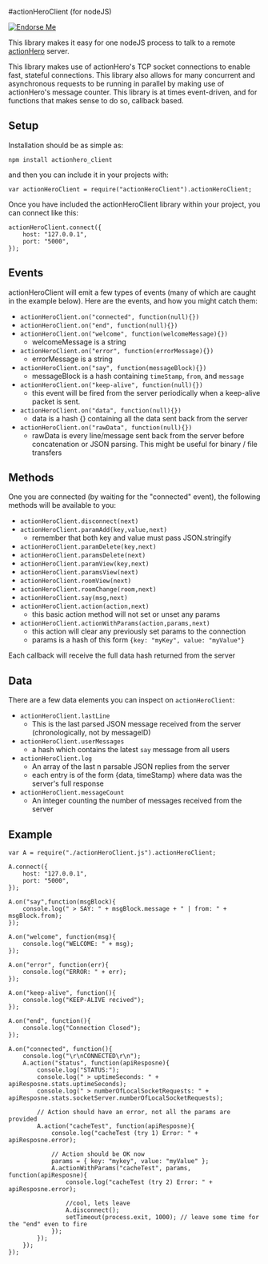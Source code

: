 #actionHeroClient (for nodeJS)

[![Endorse Me](http://api.coderwall.com/evantahler/endorsecount.png)](http://coderwall.com/evantahler)

This library makes it easy for one nodeJS process to talk to a remote [actionHero](http://actionherojs.com/) server.

This library makes use of actionHero's TCP socket connections to enable fast, stateful connections.  This library also allows for many concurrent and asynchronous requests to be running in parallel by making use of actionHero's message counter.  This library is at times event-driven, and for functions that makes sense to do so, callback based.

## Setup

Installation should be as simple as:

	npm install actionhero_client

and then you can include it in your projects with:

	var actionHeroClient = require("actionHeroClient").actionHeroClient;

Once you have included the actionHeroClient library within your project, you can connect like this:

	actionHeroClient.connect({
		host: "127.0.0.1",
		port: "5000",
	});

## Events

actionHeroClient will emit a few types of events (many of which are caught in the example below).  Here are the events, and how you might catch them:

* `actionHeroClient.on("connected", function(null){})`
* `actionHeroClient.on("end", function(null){})`
* `actionHeroClient.on("welcome", function(welcomeMessage){})`
  * welcomeMessage is a string
* `actionHeroClient.on("error", function(errorMessage){})`
  * errorMessage is a string
* `actionHeroClient.on("say", function(messageBlock){})`
  * messageBlock is a hash containing `timeStamp`, `from`, and `message`
* `actionHeroClient.on("keep-alive", function(null){})`
  * this event will be fired from the server periodically when a keep-alive packet is sent.
* `actionHeroClient.on("data", function(null){})`
  * data is a hash {} containing all the data sent back from the server
* `actionHeroClient.on("rawData", function(null){})`
  * rawData is every line/message sent back from the server before concatenation or JSON parsing.  This might be useful for binary / file transfers

## Methods

One you are connected (by waiting for the "connected" event), the following methods will be available to you:

* `actionHeroClient.disconnect(next)`
* `actionHeroClient.paramAdd(key,value,next)`
  * remember that both key and value must pass JSON.stringify
* `actionHeroClient.paramDelete(key,next)`
* `actionHeroClient.paramsDelete(next)`
* `actionHeroClient.paramView(key,next)`
* `actionHeroClient.paramsView(next)`
* `actionHeroClient.roomView(next)`
* `actionHeroClient.roomChange(room,next)`
* `actionHeroClient.say(msg,next)`
* `actionHeroClient.action(action,next)`
  * this basic action method will not set or unset any params  
* `actionHeroClient.actionWithParams(action,params,next)`
  * this action will clear any previously set params to the connection
  * params is a hash of this form `{key: "myKey", value: "myValue"}` 

Each callback will receive the full data hash returned from the server


## Data 

There are a few data elements you can inspect on `actionHeroClient`:

* `actionHeroClient.lastLine`
  * This is the last parsed JSON message received from the server (chronologically, not by messageID)
* `actionHeroClient.userMessages`
  * a hash which contains the latest `say` message from all users
* `actionHeroClient.log`
  * An array of the last n parsable JSON replies from the server
  * each entry is of the form {data, timeStamp} where data was the server's full response
* `actionHeroClient.messageCount` 
  * An integer counting the number of messages received from the server

## Example

	var A = require("./actionHeroClient.js").actionHeroClient;
	
	A.connect({
		host: "127.0.0.1",
		port: "5000",
	});
	
	A.on("say",function(msgBlock){
		console.log(" > SAY: " + msgBlock.message + " | from: " + msgBlock.from);
	});
	
	A.on("welcome", function(msg){
		console.log("WELCOME: " + msg);
	});
	
	A.on("error", function(err){
		console.log("ERROR: " + err);
	});
	
	A.on("keep-alive", function(){
		console.log("KEEP-ALIVE recived");
	});
	
	A.on("end", function(){
		console.log("Connection Closed");
	});
	
	A.on("connected", function(){
		console.log("\r\nCONNECTED\r\n");
		A.action("status", function(apiResposne){
			console.log("STATUS:");
			console.log(" > uptimeSeconds: " + apiResposne.stats.uptimeSeconds);
			console.log(" > numberOfLocalSocketRequests: " + apiResposne.stats.socketServer.numberOfLocalSocketRequests);
	
			// Action should have an error, not all the params are provided
			A.action("cacheTest", function(apiResposne){
				console.log("cacheTest (try 1) Error: " + apiResposne.error);
	
				// Action should be OK now
				params = { key: "mykey", value: "myValue" };
				A.actionWithParams("cacheTest", params, function(apiResposne){
					console.log("cacheTest (try 2) Error: " + apiResposne.error);
	
					//cool, lets leave
					A.disconnect();
					setTimeout(process.exit, 1000); // leave some time for the "end" even to fire
				});
			});
		});
	});

